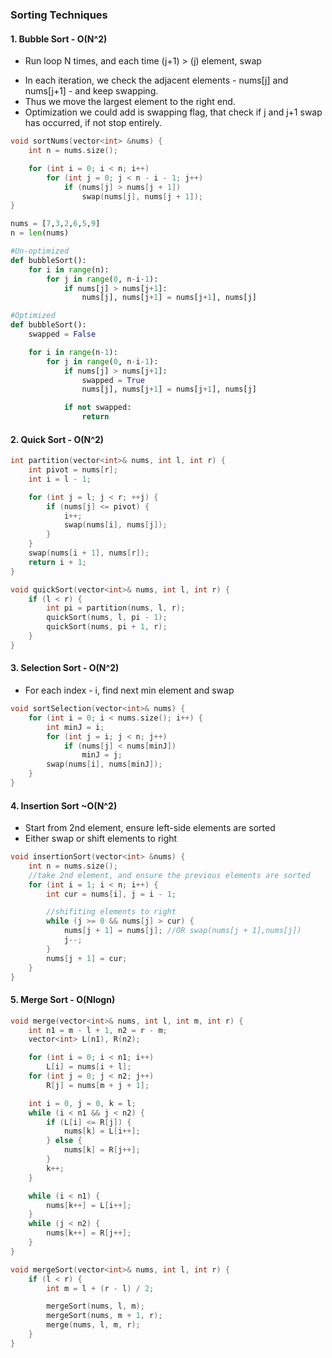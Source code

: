 ### Sorting Techniques

#### 1. Bubble Sort - O(N^2)
* Run loop N times, and each time (j+1) > (j) element, swap

- In each iteration, we check the adjacent elements - nums[j] and nums[j+1] - and keep swapping.
- Thus we move the largest element to the right end.
- Optimization we could add is swapping flag, that check if j and j+1 swap has occurred, if not stop entirely.

```cpp
void sortNums(vector<int> &nums) {
    int n = nums.size();

    for (int i = 0; i < n; i++)
        for (int j = 0; j < n - i - 1; j++)
            if (nums[j] > nums[j + 1])
                swap(nums[j], nums[j + 1]);
}
```

```python
nums = [7,3,2,6,5,9]
n = len(nums)

#Un-optimized
def bubbleSort():
	for i in range(n):
		for j in range(0, n-i-1):
			if nums[j] > nums[j+1]:
				nums[j], nums[j+1] = nums[j+1], nums[j]

#Optimized
def bubbleSort():
	swapped = False

	for i in range(n-1):
		for j in range(0, n-i-1):
			if nums[j] > nums[j+1]:
				swapped = True
				nums[j], nums[j+1] = nums[j+1], nums[j]

			if not swapped:
				return
```

#### 2. Quick Sort - O(N^2)

```cpp
int partition(vector<int>& nums, int l, int r) {
    int pivot = nums[r];
    int i = l - 1;

    for (int j = l; j < r; ++j) {
        if (nums[j] <= pivot) {
            i++;
            swap(nums[i], nums[j]);
        }
    }
    swap(nums[i + 1], nums[r]);
    return i + 1;
}

void quickSort(vector<int>& nums, int l, int r) {
    if (l < r) {
        int pi = partition(nums, l, r);
        quickSort(nums, l, pi - 1);
        quickSort(nums, pi + 1, r);
    }
}
```

#### 3. Selection Sort - O(N^2)
* For each index - i, find next min element and swap
```cpp
void sortSelection(vector<int>& nums) {
    for (int i = 0; i < nums.size(); i++) {
        int minJ = i;
        for (int j = i; j < n; j++)
            if (nums[j] < nums[minJ])
                minJ = j;
        swap(nums[i], nums[minJ]);
    }
}
```

#### 4. Insertion Sort ~O(N^2)
* Start from 2nd element, ensure left-side elements are sorted
* Either swap or shift elements to right

```cpp
void insertionSort(vector<int> &nums) {
    int n = nums.size();
    //take 2nd element, and ensure the previous elements are sorted
    for (int i = 1; i < n; i++) {
        int cur = nums[i], j = i - 1;

        //shifiting elements to right
        while (j >= 0 && nums[j] > cur) {
            nums[j + 1] = nums[j]; //OR swap(nums[j + 1],nums[j])
            j--;
        }
        nums[j + 1] = cur;
    }
}
```

#### 5. Merge Sort - O(Nlogn)

```cpp
void merge(vector<int>& nums, int l, int m, int r) {
    int n1 = m - l + 1, n2 = r - m;
    vector<int> L(n1), R(n2);

    for (int i = 0; i < n1; i++)
        L[i] = nums[i + l];
    for (int j = 0; j < n2; j++)
        R[j] = nums[m + j + 1];

    int i = 0, j = 0, k = l;
    while (i < n1 && j < n2) {
        if (L[i] <= R[j]) {
            nums[k] = L[i++];
        } else {
            nums[k] = R[j++];
        }
        k++;
    }

    while (i < n1) {
        nums[k++] = L[i++];
    }
    while (j < n2) {
        nums[k++] = R[j++];
    }
}

void mergeSort(vector<int>& nums, int l, int r) {
    if (l < r) {
        int m = l + (r - l) / 2;

        mergeSort(nums, l, m);
        mergeSort(nums, m + 1, r);
        merge(nums, l, m, r);
    }
}
```
